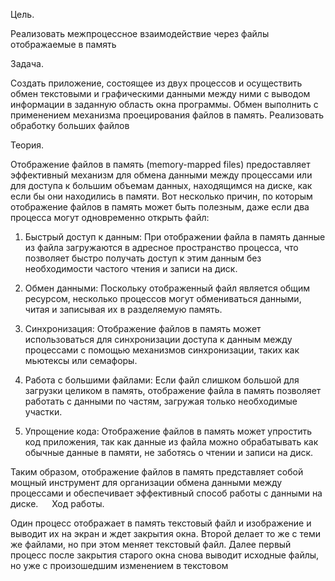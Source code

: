 Цель.

Реализовать межпроцессное взаимодействие через файлы отображаемые в память

Задачa.

Создать приложение, состоящее из двух процессов и осуществить обмен текстовыми и графическими данными между ними с выводом информации в заданную область окна программы.  Обмен выполнить с применением механизма проецирования файлов в память. Реализовать обработку больших файлов

Теория.

Отображение файлов в память (memory-mapped files) предоставляет эффективный механизм для обмена данными между процессами или для доступа к большим объемам данных, находящимся на диске, как если бы они находились в памяти. Вот несколько причин, по которым отображение файлов в память может быть полезным, даже если два процесса могут одновременно открыть файл:

1. Быстрый доступ к данным: При отображении файла в память данные из файла загружаются в адресное пространство процесса, что позволяет быстро получать доступ к этим данным без необходимости частого чтения и записи на диск.

2. Обмен данными: Поскольку отображенный файл является общим ресурсом, несколько процессов могут обмениваться данными, читая и записывая их в разделяемую память.

3. Синхронизация: Отображение файлов в память может использоваться для синхронизации доступа к данным между процессами с помощью механизмов синхронизации, таких как мьютексы или семафоры.

4. Работа с большими файлами: Если файл слишком большой для загрузки целиком в память, отображение файла в память позволяет работать с данными по частям, загружая только необходимые участки.

5. Упрощение кода: Отображение файлов в память может упростить код приложения, так как данные из файла можно обрабатывать как обычные данные в памяти, не заботясь о чтении и записи на диск.

Таким образом, отображение файлов в память представляет собой мощный инструмент для организации обмена данными между процессами и обеспечивает эффективный способ работы с данными на диске.
 
Ход работы.

Один процесс отображает в память текстовый файл и изображение и выводит их на экран и ждет закрытия окна. Второй делает то же с теми же файлами, но при этом меняет текстовый файл. Далее первый процесс после закрытия старого окна снова выводит исходные файлы, но уже с произошедшим изменением в текстовом
